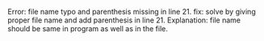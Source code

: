 Error: file name typo and parenthesis missing in line 21.
fix: solve by giving proper file name and add parenthesis in line 21.
Explanation: file name should be same in program as well as in the file.